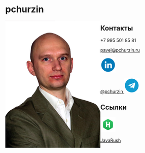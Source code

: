 # pchurzin

<img align="left" src="res/photo.png" width="300px">

## Контакты
+7 995 501 85 81

[pavel@pchurzin.ru](mailto:pavel@pchurzin.ru)

[![LinkedIn](res/li.png "LinkedIn")](https://www.linkedin.com/in/pchurzin)

[@pchurzin ![Telegram](res/tg.png "Telegram")](https://t.me/pchurzin)

## Ссылки

[![HackerRank](res/hr.png "HackerRank")](https://www.hackerrank.com/pchurzin)

[JavaRush](https://javarush.ru/users/1368282)
